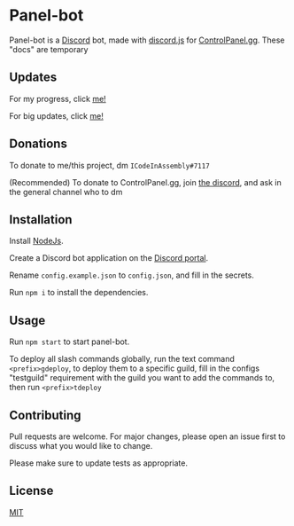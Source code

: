 # Panel-bot

Panel-bot is a [Discord](https://discord.com/) bot, made with [discord.js](https://discord.js.org/) for [ControlPanel.gg](controlpanel.gg). These "docs" are temporary

## Updates

For my progress, click [me!](https://gist.github.com/somerandomcloud/8fe70d2e5bf7edb9caa15f10971be615)

For big updates, click [me!](https://github.com/somerandomcloud/panel-bot/blob/main/UPDATES.md)

## Donations

To donate to me/this project, dm `ICodeInAssembly#7117`

(Recommended) To donate to ControlPanel.gg, join [the discord](https://discord.gg/Qw69vNzFg6), and ask in the general channel who to dm

## Installation

Install [NodeJs](https://nodejs.org/en/download/).

Create a Discord bot application on the [Discord portal](https://discord.com/developers/applications).

Rename `config.example.json` to `config.json`, and fill in the secrets.

Run `npm i` to install the dependencies.

## Usage

Run `npm start` to start panel-bot.

To deploy all slash commands globally, run the text command `<prefix>gdeploy`, to deploy them to a specific guild, fill in the configs "testguild" requirement with the guild you want to add the commands to, then run `<prefix>tdeploy`

## Contributing
Pull requests are welcome. For major changes, please open an issue first to discuss what you would like to change.

Please make sure to update tests as appropriate.

## License
[MIT](https://choosealicense.com/licenses/mit/)